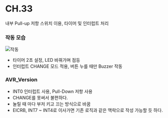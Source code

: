 # CH.33
내부 Pull-up 저항 스위치 이용, 타이머 및 인터럽트 처리
### 작동 모습
![작동](https://user-images.githubusercontent.com/59993347/120276353-8a675e80-c2ed-11eb-8071-05b0f84106aa.gif)
* 타이머 2초 설정, LED 바꿔가며 점등
* 인터럽트 CHANGE 모드 적용, 버튼 누를 때만 Buzzer 작동

### AVR_Version
* INT0 인터럽트 사용, Pull-Down 저항 사용
* CHANGE를 못써서 불편하다.
* 눌릴 때 마다 부저 키고 끄는 방식으로 바꿈
* EICRB, INT7 ~ INT4로 이사가면 기존 로직과 같은 맥락으로 작성 가능할 듯 하다.
